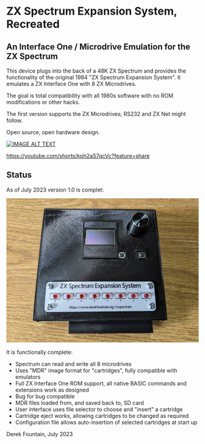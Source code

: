 # ZX Spectrum Expansion System, Recreated

## An Interface One / Microdrive Emulation for the ZX Spectrum

This device plugs into the back of a 48K ZX Spectrum and provides the
functionality of the original 1984 "ZX Spectrum Expansion System". It
emulates a ZX Interface One with 8 ZX Microdrives.

The goal is total compatibility with all 1980s software with no ROM
modifications or other hacks.

The first version supports the ZX Microdrives; RS232 and ZX Net might follow.

Open source, open hardware design.

[![IMAGE ALT TEXT](http://img.youtube.com/vi/kph2aS7qcVc/0.jpg)](http://www.youtube.com/watch?v=kph2aS7qcVc "ZX Spectrum Expansion System, Recreated")

https://youtube.com/shorts/kph2aS7qcVc?feature=share

## Status

As of July 2023 version 1.0 is complet:

![alt text](images/zses_2.jpg "v1.0")

It is functionally complete:

* Spectrum can read and write all 8 microdrives
* Uses "MDR" image format for "cartridges", fully compatible with emulators
* Full ZX Interface One ROM support, all native BASIC commands and extensions work as designed
* Bug for bug compatible
* MDR files loaded from, and saved back to, SD card
* User interface uses file selector to choose and "insert" a cartridge
* Cartridge eject works, allowing cartridges to be changed as required
* Configuration file allows auto-insertion of selected cartridges at start up

Derek Fountain, July 2023
